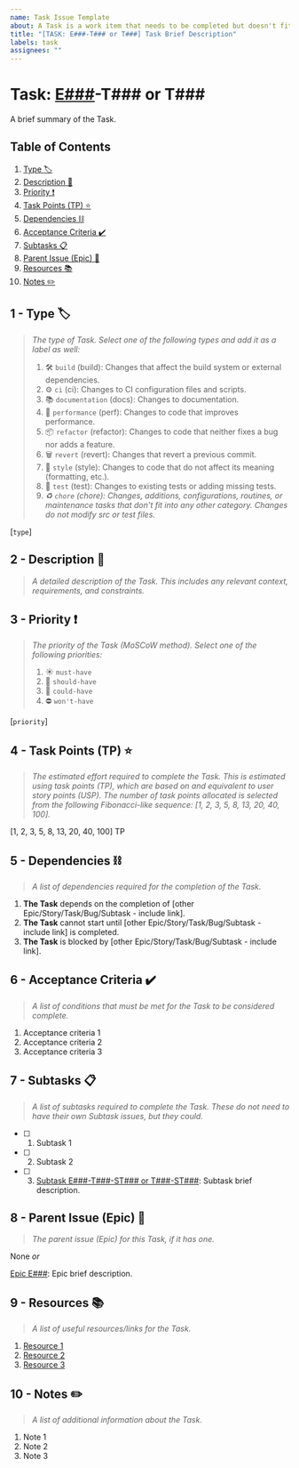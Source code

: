```yaml
---
name: Task Issue Template
about: A Task is a work item that needs to be completed but doesn't fit the narrative style of a Story (user story). It could be any kind of work such as a technical piece of work, conducting a meeting, performing some research, or doing other activities that don't deliver a user-facing feature or fix, but are necessary for the project. Tasks are usually part of an Epic to make the work manageable and trackable, but they can be stand-alone. They can be further broken down into child Subtasks.
title: "[TASK: E###-T### or T###] Task Brief Description"
labels: task
assignees: ""
---
```


# Task: [E###](https://github.com/<username>/<repository-name>/issues/<issue-id-number> "Parent Issue (Epic)")-T### or T### <span id="t-task">

A brief summary of the Task.

## Table of Contents <span id="t-table-of-contents">

1. [Type :label:](#t-type "The type of Task.")
2. [Description :memo:](#t-description "A detailed description of the Task. This includes any relevant context, requirements, and constraints.")
3. [Priority :exclamation:](#t-priority "The priority of the Task (MoSCoW method).")
4. [Task Points (TP) :star:](#t-task-points-tp "The estimated effort required to complete the Task.")
5. [Dependencies :chains:](#t-dependencies "A list of dependencies required for the completion of the Task.")
6. [Acceptance Criteria :heavy_check_mark:](#t-acceptance-criteria "A list of conditions that must be met for the Task to be considered complete.")
7. [Subtasks :clipboard:](#t-subtasks "A list of subtasks required to complete the Task. These do not need to have their own Subtask issues, but they could.")
8. [Parent Issue (Epic) :link:](#t-parent-issue-epic "The parent issue (Epic) for this Task, if it has one.")
9. [Resources :books:](#t-resources "A list of useful resources/links for the Task.")
10. [Notes :pencil2:](#t-notes "A list of additional information about the Task.")

## 1 - Type :label: <span id="t-type">

> _The type of Task. Select one of the following types and add it as a label as well:_
>
> 1. :hammer_and_wrench: `build` (build): Changes that affect the build system or external dependencies.
> 2. :gear: `ci` (ci): Changes to CI configuration files and scripts.
> 3. :books: `documentation` (docs): Changes to documentation.
> 4. :rocket: `performance` (perf): Changes to code that improves performance.
> 5. :package: `refactor` (refactor): Changes to code that neither fixes a bug nor adds a feature.
> 6. :wastebasket: `revert` (revert): Changes that revert a previous commit.
> 7. :gem: `style` (style): Changes to code that do not affect its meaning (formatting, etc.).
> 8. :rotating_light: `test` (test): Changes to existing tests or adding missing tests.
> 9. _:recycle: `chore` (chore): Changes, additions, configurations, routines, or maintenance tasks that don't fit into any other category. Changes do not modify src or test files._

[`type`]

## 2 - Description :memo: <span id="t-description">

> _A detailed description of the Task. This includes any relevant context, requirements, and constraints._

## 3 - Priority :exclamation: <span id="t-priority">

> _The priority of the Task (MoSCoW method). Select one of the following priorities:_
>
> 1. :sunny: `must-have`
> 2. :large_orange_diamond: `should-have`
> 3. :large_blue_diamond: `could-have`
> 4. :no_entry: `won't-have`

[`priority`]

## 4 - Task Points (TP) :star: <span id="t-task-points-tp">

> _The estimated effort required to complete the Task. This is estimated using task points (TP), which are based on and equivalent to user story points (USP). The number of task points allocated is selected from the following Fibonacci-like sequence: [1, 2, 3, 5, 8, 13, 20, 40, 100]._

[1, 2, 3, 5, 8, 13, 20, 40, 100] TP

## 5 - Dependencies :chains: <span id="t-dependencies">

> _A list of dependencies required for the completion of the Task._

1. **The Task** depends on the completion of [other Epic/Story/Task/Bug/Subtask - include link].
2. **The Task** cannot start until [other Epic/Story/Task/Bug/Subtask - include link] is completed.
3. **The Task** is blocked by [other Epic/Story/Task/Bug/Subtask - include link].

## 6 - Acceptance Criteria :heavy_check_mark: <span id="t-acceptance-criteria">

> _A list of conditions that must be met for the Task to be considered complete._

1. Acceptance criteria 1
2. Acceptance criteria 2
3. Acceptance criteria 3

## 7 - Subtasks :clipboard: <span id="t-subtasks">

> _A list of subtasks required to complete the Task. These do not need to have their own Subtask issues, but they could._

- [ ] 1. Subtask 1
- [ ] 2. Subtask 2
- [ ] 3. [Subtask E###-T###-ST### or T###-ST###](https://github.com/<username>/<repository-name>/issues/<issue-id-number> "Child Issue (Subtask)"): Subtask brief description.

## 8 - Parent Issue (Epic) :link: <span id="t-parent-issue-epic">

> _The parent issue (Epic) for this Task, if it has one._

None _or_

[Epic E###](https://github.com/<username>/<repository-name>/issues/<issue-id-number> "Parent Issue (Epic)"): Epic brief description.

## 9 - Resources :books: <span id="t-resources">

> _A list of useful resources/links for the Task._

1. [Resource 1](#)
2. [Resource 2](#)
3. [Resource 3](#)

## 10 - Notes :pencil2: <span id="t-notes">

> _A list of additional information about the Task._

1. Note 1
2. Note 2
3. Note 3

